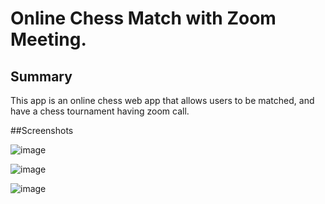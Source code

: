 # Online Chess Match with Zoom Meeting.

## Summary
This app is an online chess web app that allows users to be matched, and have a chess tournament having zoom call.

##Screenshots

![image](https://github.com/user-attachments/assets/0cdeb922-be24-4d75-ac52-09bb25cf08c9)

![image](https://github.com/user-attachments/assets/31a6fbb7-f575-4611-a914-464c4681e9e6)

![image](https://github.com/user-attachments/assets/de4e4ffc-87dd-4068-9ff1-98c6fc3802e1)
